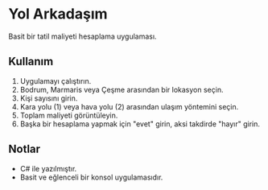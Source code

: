 # Yol Arkadaşım
Basit bir tatil maliyeti hesaplama uygulaması.

## Kullanım
1. Uygulamayı çalıştırın.
2. Bodrum, Marmaris veya Çeşme arasından bir lokasyon seçin.
3. Kişi sayısını girin.
4. Kara yolu (1) veya hava yolu (2) arasından ulaşım yöntemini seçin.
5. Toplam maliyeti görüntüleyin.
6. Başka bir hesaplama yapmak için "evet" girin, aksi takdirde "hayır" girin.

## Notlar
* C# ile yazılmıştır.
* Basit ve eğlenceli bir konsol uygulamasıdır.
